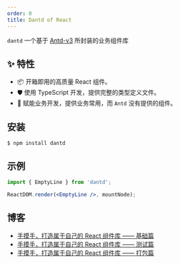 ```yaml
---
order: 0
title: Dantd of React
---
```


`dantd` 一个基于 [Antd-v3](https://ant.design/) 所封装的业务组件库

## ✨ 特性

- 📦 开箱即用的高质量 React 组件。
- 🛡 使用 TypeScript 开发，提供完整的类型定义文件。
- 🌈 赋能业务开发，提供业务常用，而 `Antd` 没有提供的组件。

## 安装

```
$ npm install dantd
```

## 示例

```jsx
import { EmptyLine } from 'dantd';

ReactDOM.render(<EmptyLine />, mountNode);
```

## 博客

- [手摸手，打造属于自己的 React 组件库 —— 基础篇](https://juejin.im/post/6844904054347268103)
- [手摸手，打造属于自己的 React 组件库 —— 测试篇](https://juejin.im/post/6844904054351462408)
- [手摸手，打造属于自己的 React 组件库 —— 打包篇](https://juejin.im/post/6844904054351462413)
